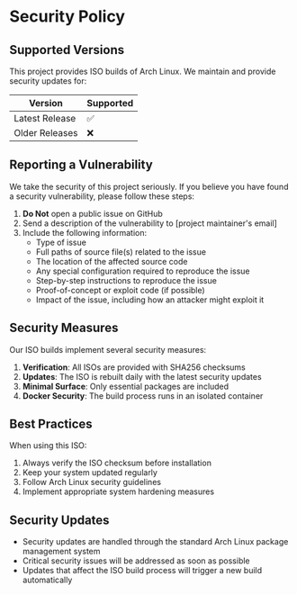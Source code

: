 # Security Policy

## Supported Versions

This project provides ISO builds of Arch Linux. We maintain and provide security updates for:

| Version | Supported          |
| ------- | ------------------ |
| Latest Release   | :white_check_mark: |
| Older Releases  | :x:                |

## Reporting a Vulnerability

We take the security of this project seriously. If you believe you have found a security vulnerability, please follow these steps:

1. **Do Not** open a public issue on GitHub
2. Send a description of the vulnerability to [project maintainer's email]
3. Include the following information:
   - Type of issue
   - Full paths of source file(s) related to the issue
   - The location of the affected source code
   - Any special configuration required to reproduce the issue
   - Step-by-step instructions to reproduce the issue
   - Proof-of-concept or exploit code (if possible)
   - Impact of the issue, including how an attacker might exploit it

## Security Measures

Our ISO builds implement several security measures:

1. **Verification**: All ISOs are provided with SHA256 checksums
2. **Updates**: The ISO is rebuilt daily with the latest security updates
3. **Minimal Surface**: Only essential packages are included
4. **Docker Security**: The build process runs in an isolated container

## Best Practices

When using this ISO:

1. Always verify the ISO checksum before installation
2. Keep your system updated regularly
3. Follow Arch Linux security guidelines
4. Implement appropriate system hardening measures

## Security Updates

- Security updates are handled through the standard Arch Linux package management system
- Critical security issues will be addressed as soon as possible
- Updates that affect the ISO build process will trigger a new build automatically
